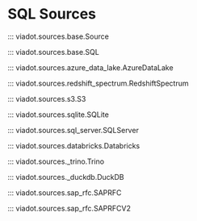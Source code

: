 # SQL Sources

::: viadot.sources.base.Source

::: viadot.sources.base.SQL

::: viadot.sources.azure_data_lake.AzureDataLake

::: viadot.sources.redshift_spectrum.RedshiftSpectrum

::: viadot.sources.s3.S3

::: viadot.sources.sqlite.SQLite

::: viadot.sources.sql_server.SQLServer

::: viadot.sources.databricks.Databricks

::: viadot.sources.\_trino.Trino

::: viadot.sources.\_duckdb.DuckDB

::: viadot.sources.sap_rfc.SAPRFC

::: viadot.sources.sap_rfc.SAPRFCV2
